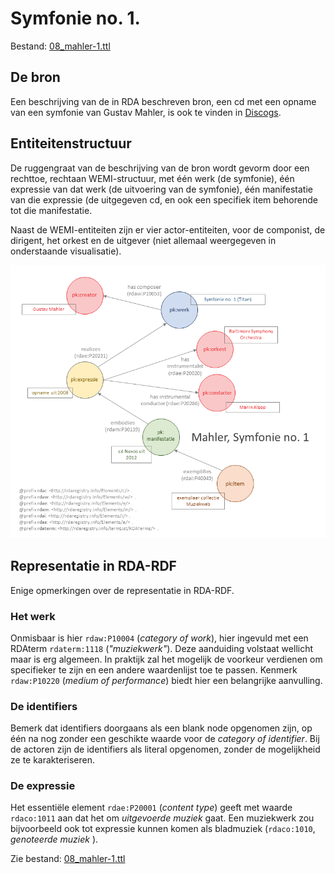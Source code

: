 # Symfonie no. 1.

Bestand: [08_mahler-1.ttl](08_mahler-1.ttl)

## De bron

Een beschrijving van de in RDA beschreven bron, een cd met een opname van een symfonie van Gustav Mahler, is ook te vinden in [Discogs](https://www.discogs.com/release/8249413-Mahler-Baltimore-Symphony-Orchestra-Marin-Alsop-Symphony-No-1).

## Entiteitenstructuur

De ruggengraat van de beschrijving van de bron wordt gevorm door een rechttoe, rechtaan WEMI-structuur, met één werk (de symfonie), één expressie van dat werk (de uitvoering van de symfonie), één manifestatie van die expressie (de uitgegeven cd, en ook een specifiek item behorende tot die manifestatie.

Naast de WEMI-entiteiten zijn er vier actor-entiteiten, voor de componist, de dirigent, het orkest en de uitgever (niet allemaal weergegeven in onderstaande visualisatie).

![Visualisatie Structuur](../../assets/pk-net_vb-8_rda-rdf_visualisaties.png)


## Representatie in RDA-RDF

Enige opmerkingen over de representatie in RDA-RDF.

### Het werk

Onmisbaar is hier `rdaw:P10004` (*category of work*), hier ingevuld met een RDAterm `rdaterm:1118` (*"muziekwerk"*). Deze aanduiding volstaat wellicht maar is erg algemeen. In praktijk zal het mogelijk de voorkeur verdienen om specifieker te zijn en een andere waardenlijst toe te passen. Kenmerk `rdaw:P10220` (*medium of performance*) biedt hier een belangrijke aanvulling.

### De identifiers

Bemerk dat identifiers doorgaans als een blank node opgenomen zijn, op één na nog zonder een geschikte waarde voor de *category of identifier*. Bij de actoren zijn de identifiers als literal opgenomen, zonder de mogelijkheid ze te karakteriseren.


### De expressie

Het essentiële element `rdae:P20001` (*content type*) geeft met waarde `rdaco:1011` aan dat het om *uitgevoerde muziek* gaat. Een muziekwerk zou bijvoorbeeld ook tot expressie kunnen komen als bladmuziek (`rdaco:1010`, *genoteerde muziek* ).


Zie bestand: [08_mahler-1.ttl](08_mahler-1.ttl)
